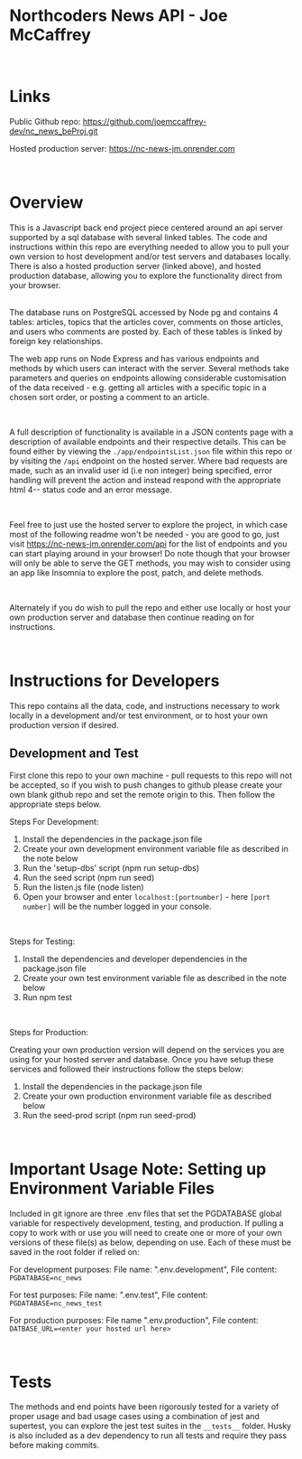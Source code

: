 # Northcoders News API - Joe McCaffrey


<br>


# Links
Public Github repo: https://github.com/joemccaffrey-dev/nc_news_beProj.git

Hosted production server: https://nc-news-jm.onrender.com 

<br>

# Overview
This is a Javascript back end project piece centered around an api server supported by a sql database with several linked tables.  The code and instructions within this repo are everything needed to allow you to pull your own version to host development and/or test servers and databases locally.  There is also a hosted production server (linked above), and hosted production database, allowing you to explore the functionality direct from your browser.

<br>
The database runs on PostgreSQL accessed by Node pg and contains 4 tables: articles, topics that the articles cover, comments on those articles, and users who comments are posted by.  Each of these tables is linked by foreign key relationships.  

<br>

The web app runs on Node Express and has various endpoints and methods by which users can interact with the server.  Several methods take parameters and queries on endpoints allowing considerable customisation of the data received - 
e.g. getting all articles with a specific topic in a chosen sort order, or posting a comment to an article.  


<br>

A full description of functionality is available in a JSON contents page with a description of available endpoints and their respective details.  This can be found either by viewing the `./app/endpointsList.json` file within this repo or by visiting the `/api` endpoint on the hosted server.  Where bad requests are made, such as an invalid user id (i.e non integer) being specified, error handling will prevent the action and instead respond with the appropriate html 4-- status code and an error message.

<br>

Feel free to just use the hosted server to explore the project, in which case most of the following readme won't be needed - you are good to go, just visit https://nc-news-jm.onrender.com/api for the list of endpoints and you can start playing around in your browser!  Do note though that your browser will only be able to serve the GET methods, you may wish to consider using an app like Insomnia to explore the post, patch, and delete methods.

<br>

Alternately if you do wish to pull the repo and either use locally or host your own production server and database then continue reading on for instructions.  


<br>


# Instructions for Developers

This repo contains all the data, code, and instructions necessary to work locally in a development and/or test environment, or to host your own production version if desired. 

## Development and Test
First clone this repo to your own machine - pull requests to this repo will not be accepted, so if you wish to push changes to github please create your own blank github repo and set the remote origin to this.  Then follow the appropriate steps below.

Steps For Development:
1. Install the dependencies in the package.json file
2. Create your own development environment variable file as described in the note below 
3. Run the 'setup-dbs' script (npm run setup-dbs)
4. Run the seed script (npm run seed)
5. Run the listen.js file (node listen)
6. Open your browser and enter `localhost:[portnumber]` - here `[port number]` will be the number logged in your console.

<br>

Steps for Testing:
1. Install the dependencies and developer dependencies in the package.json file
2. Create your own test environment variable file as described in the note below
3. Run npm test

<br>

Steps for Production:

Creating your own production version will depend on the services you are using for your hosted server and database.  Once you have setup these services and followed their instructions follow the steps below:
1. Install the dependencies in the package.json file
2. Create your own production environment variable file as described below
3. Run the seed-prod script (npm run seed-prod)


<br>

# Important Usage Note: Setting up Environment Variable Files
Included in git ignore are three .env files that set the PGDATABASE global variable for respectively development, testing, and production.  If pulling a copy to work with or use you will need to create one or more of your own versions of these file(s) as below, depending on use.  Each of these must be saved in the root folder if relied on:

For development purposes:
File name: ".env.development", File content: `PGDATABASE=nc_news`

For test purposes:
File name: ".env.test", File content: `PGDATABASE=nc_news_test`

For production purposes:
File name ".env.production", File content: `DATBASE_URL=<enter your hosted url here>`

<br>

# Tests
The methods and end points have been rigorously tested for a variety of proper usage and bad usage cases using a combination of jest and supertest, you can explore the jest test suites in the `__tests__` folder.  Husky is also included as a dev dependency to run all tests and require they pass before making commits.
